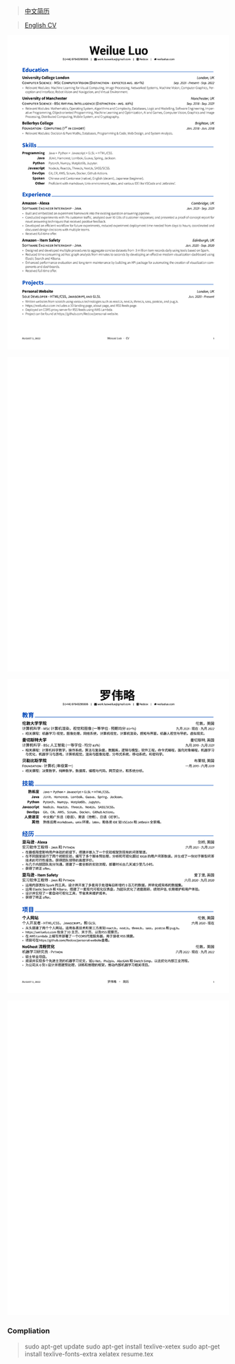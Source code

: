 > [中文简历](https://github.com/Redcxx/cv/blob/master/resumeCN.pdf)

> [English CV](https://github.com/Redcxx/cv/blob/master/resume.pdf)

![resume-1](./src/resume-0.png)

![resume-2](./src/resume-1.png)

![resume-cn-1](./src/resumeCN-0.png)

![resume-cn-2](./src/resumeCN-1.png)

### Compliation
> sudo apt-get update
> sudo apt-get install texlive-xetex
> sudo apt-get install texlive-fonts-extra
> xelatex resume.tex

